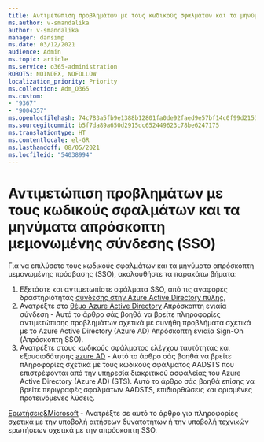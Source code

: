 ```yaml
---
title: Αντιμετώπιση προβλημάτων με τους κωδικούς σφαλμάτων και τα μηνύματα απρόσκοπτη μεμονωμένης σύνδεσης (SSO)
ms.author: v-smandalika
author: v-smandalika
manager: dansimp
ms.date: 03/12/2021
audience: Admin
ms.topic: article
ms.service: o365-administration
ROBOTS: NOINDEX, NOFOLLOW
localization_priority: Priority
ms.collection: Adm_O365
ms.custom:
- "9367"
- "9004357"
ms.openlocfilehash: 74c783a5fb9e1388b12801fa0de92faed9e57bf14c0f99d21539e17bf1b1c284
ms.sourcegitcommit: b5f7da89a650d2915dc652449623c78be6247175
ms.translationtype: HT
ms.contentlocale: el-GR
ms.lasthandoff: 08/05/2021
ms.locfileid: "54038994"
---
```

# <a name="troubleshoot-seamless-single-sign-on-sso-error-codes-and-messages"></a>Αντιμετώπιση προβλημάτων με τους κωδικούς σφαλμάτων και τα μηνύματα απρόσκοπτη μεμονωμένης σύνδεσης (SSO)

Για να επιλύσετε τους κωδικούς σφαλμάτων και τα μηνύματα απρόσκοπτη μεμονωμένης πρόσβασης (SSO), ακολουθήστε τα παρακάτω βήματα:

1. Εξετάστε και αντιμετωπίστε σφάλματα SSO, από τις αναφορές δραστηριότητας [σύνδεσης στην Azure Active Directory πύλης.](https://docs.microsoft.com/azure/active-directory/reports-monitoring/concept-sign-ins)
2. Ανατρέξτε στο [θέμα Azure Active Directory](https://docs.microsoft.com/azure/active-directory/hybrid/tshoot-connect-sso#sign-in-failure-reasons-in-the-azure-active-directory-admin-center-needs-a-premium-license) Απρόσκοπτη ενιαία σύνδεση - Αυτό το άρθρο σάς βοηθά να βρείτε πληροφορίες αντιμετώπισης προβλημάτων σχετικά με συνήθη προβλήματα σχετικά με το Azure Active Directory (Azure AD) Απρόσκοπτη ενιαία Sign-On (Απρόσκοπτη SSO).
3. Ανατρέξτε στους κωδικούς σφάλματος ελέγχου ταυτότητας και εξουσιοδότησης [azure AD](https://docs.microsoft.com/azure/active-directory/develop/reference-aadsts-error-codes#lookup-current-error-code-information) - Αυτό το άρθρο σάς βοηθά να βρείτε πληροφορίες σχετικά με τους κωδικούς σφάλματος AADSTS που επιστρέφονται από την υπηρεσία διακριτικού ασφαλείας του Azure Active Directory (Azure AD) (STS). Αυτό το άρθρο σάς βοηθά επίσης να βρείτε περιγραφές σφαλμάτων AADSTS, επιδιορθώσεις και ορισμένες προτεινόμενες λύσεις.

[Ερωτήσεις&Microsoft](https://docs.microsoft.com/answers/topics/azure-ad-single-sign-on.html) - Ανατρέξτε σε αυτό το άρθρο για πληροφορίες σχετικά με την υποβολή αιτήσεων δυνατοτήτων ή την υποβολή τεχνικών ερωτήσεων σχετικά με την απρόσκοπτη SSO.


